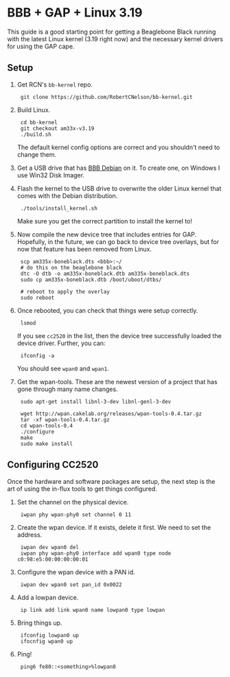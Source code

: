 BBB + GAP + Linux 3.19
======================

This guide is a good starting point for getting a Beaglebone Black running
with the latest Linux kernel (3.19 right now) and the necessary kernel
drivers for using the GAP cape.


Setup
------------

1. Get RCN's `bb-kernel` repo.

        git clone https://github.com/RobertCNelson/bb-kernel.git

2. Build Linux.

        cd bb-kernel
        git checkout am33x-v3.19
        ./build.sh

    The default kernel config options are correct and you shouldn't need
    to change them.

3. Get a USB drive that has
[BBB Debian](http://beagleboard.org/latest-images) on
it. To create one, on Windows I use Win32 Disk Imager.

4. Flash the kernel to the USB drive to overwrite the older Linux kernel that
comes with the Debian distribution.

        ./tools/install_kernel.sh

    Make sure you get the correct partition to install the kernel to!

5. Now compile the new device tree that includes entries for GAP. Hopefully,
in the future, we can go back to device tree overlays, but for now that
feature has been removed from Linux.

        scp am335x-boneblack.dts <bbb>:~/
        # do this on the beaglebone black
        dtc -O dtb -o am335x-boneblack.dtb am335x-boneblack.dts
        sudo cp am335x-boneblack.dtb /boot/uboot/dtbs/

        # reboot to apply the overlay
        sudo reboot

6. Once rebooted, you can check that things were setup correctly.

        lsmod

    If you see `cc2520` in the list, then the device tree successfully
    loaded the device driver. Further, you can:

        ifconfig -a

    You should see `wpan0` and `wpan1`.

7. Get the wpan-tools. These are the newest version of a project that
has gone through many name changes.

        sudo apt-get install libnl-3-dev libnl-genl-3-dev

        wget http://wpan.cakelab.org/releases/wpan-tools-0.4.tar.gz
        tar -xf wpan-tools-0.4.tar.gz
        cd wpan-tools-0.4
        ./configure
        make
        sudo make install




Configuring CC2520
------------------

Once the hardware and software packages are setup, the next step is the art
of using the in-flux tools to get things configured.

1. Set the channel on the physical device.

        iwpan phy wpan-phy0 set channel 0 11

1. Create the wpan device. If it exists, delete it first. We need to set the
address.

        iwpan dev wpan0 del
        iwpan phy wpan-phy0 interface add wpan0 type node c0:98:e5:00:00:00:00:01

2. Configure the wpan device with a PAN id.

        iwpan dev wpan0 set pan_id 0x0022

3. Add a lowpan device.

        ip link add link wpan0 name lowpan0 type lowpan

4. Bring things up.

        ifconfig lowpan0 up
        ifocnfig wpan0 up

5. Ping!

        ping6 fe80::<something>%lowpan0


